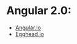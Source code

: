 # Angular 2.0:

- [Angular.io](https://angular.io/)
- [Egghead.io](https://egghead.io/technologies/angular2)

